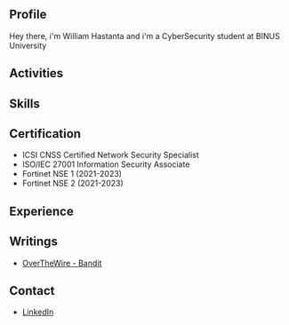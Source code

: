 ## Profile

Hey there, i'm William Hastanta and i'm a CyberSecurity student at BINUS University

## Activities

## Skills

## Certification
- ICSI CNSS Certified Network Security Specialist
- ISO/IEC 27001 Information Security Associate
- Fortinet NSE 1 (2021-2023)
- Fortinet NSE 2 (2021-2023)

## Experience

## Writings
- [OverTheWire - Bandit](./OverTheWire/bandit.md)

## Contact
- [LinkedIn](https://www.linkedin.com/in/william-hastanta-563aa7183/)
